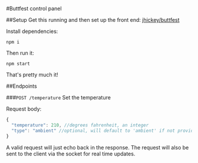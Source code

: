 #Buttfest control panel

##Setup
Get this running and then set up the front end: [jhickey/buttfest](https://github.com/jhickey/buttfest)

Install dependencies:
```
npm i
```

Then run it:
```
npm start
```

That's pretty much it!


##Endpoints

###`POST /temperature` Set the temperature
 
Request body: 
 
 ```javascript
 {
   "temperature": 210, //degrees fahrenheit, an integer
   "type": "ambient" //optional, will default to 'ambient' if not provided
 }
 ```
 
 A valid request will just echo back in the response. The request will also be sent to the client via the socket for real time updates.
 
 